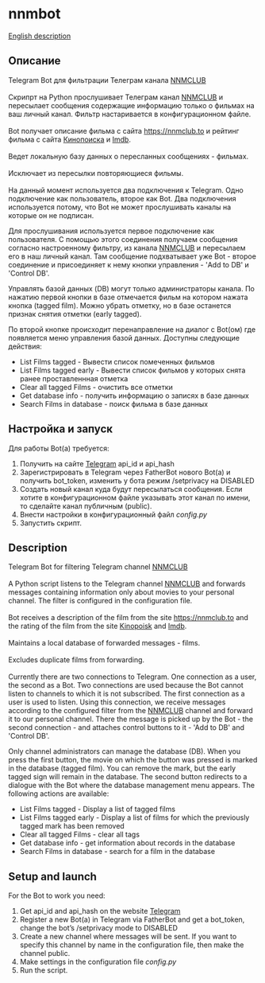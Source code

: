 # nnmbot                             
[English description](#description)
## Описание
Telegram Bot для фильтрации Телеграм канала [NNMCLUB](t.me/nnmclubtor)  <br> <br>
Скрипрт на Python прослушивает Телеграм канал [NNMCLUB](t.me/nnmclubtor) и пересылает сообщения содержащие информацию только о фильмах на ваш личный канал. Фильтр настаривается в конфигурационном файле. <br><br>
Bot получает описание фильма с сайта https://nnmclub.to и рейтинг фильма с сайта [Кинопоиска](https://www.kinopoisk.ru) и [Imdb](https://www.imdb.com).<br><br>
Ведет локальную базу данных о пересланных сообщениях - фильмах.<br><br>
Исключает из пересылки повторяющиеся фильмы.<br><br>
На данный момент используется два подключения к Telegram. Одно подключение как пользователь, второе как Bot. Два подключения используется потому, что Bot не может прослушивать каналы на которые он не подписан. 

Для прослушивания используется первое подключение как пользователя. С помощью этого соединения получаем сообщения согласно настроенному фильтру, из канала [NNMCLUB](t.me/nnmclubtor) и пересылаем его в наш личный канал. Там сообщение подхватывает уже Bot - второе соединение и присоединяет к нему кнопки управления - 'Add to DB' и 'Control DB'. 

Управлять базой данных (DB) могут только администраторы канала. По нажатию первой кнопки в базе отмечается фильм на котором нажата кнопка (tagged film). Можно убрать отметку, но в базе останется признак снятия отметки (early tagged). 

По второй кнопке происходит перенаправление  на диалог с Bot(ом) где появляется меню управления базой данных. Доступны следующие действия:<br>
* List Films tagged - Вывести список помеченных фильмов
* List Films tagged early - Вывести список  фильмов у которых снята ранее проставленнная отметка
* Clear all tagged Films - очистить все отметки
* Get database info - получить информацию о записях в базе данных
* Search Films in database - поиск фильма в базе данных

## Настройка и запуск

Для работы Bot(а) требуется:
1. Получить на сайте [Telegram](https://my.telegram.org) api_id и api_hash
2. Зарегистрировать в Telegram через FatherBot нового Bot(a) и получить bot_token, изменить у бота режим /setprivacy на DISABLED
3. Создать новый канал куда будут пересылаться сообщения. Если хотите в конфигурационном файле указывать этот канал по имени, то сделайте канал публичным (public). 
4. Внести настройки в конфигурационный файл *config.py*  
5. Запустить скрипт.


## Description
Telegram Bot for filtering Telegram channel [NNMCLUB](t.me/nnmclubtor) <br> <br>
A Python script listens to the Telegram channel [NNMCLUB](t.me/nnmclubtor) and forwards messages containing information only about movies to your personal channel. The filter is configured in the configuration file. <br><br>
Bot receives a description of the film from the site https://nnmclub.to and the rating of the film from the site [Kinopoisk](https://www.kinopoisk.ru) and [Imdb](https://www.imdb.com).<br> <br>
Maintains a local database of forwarded messages - films.<br><br>
Excludes duplicate films from forwarding.<br><br>
Currently there are two connections to Telegram. One connection as a user, the second as a Bot. Two connections are used because the Bot cannot listen to channels to which it is not subscribed.
The first connection as a user is used to listen. Using this connection, we receive messages according to the configured filter from the [NNMCLUB](t.me/nnmclubtor) channel and forward it to our personal channel. There the message is picked up by the Bot - the second connection - and attaches control buttons to it - 'Add to DB' and 'Control DB'.

Only channel administrators can manage the database (DB). When you press the first button, the movie on which the button was pressed is marked in the database (tagged film). You can remove the mark, but the early tagged sign will remain in the database.
The second button redirects to a dialogue with the Bot where the database management menu appears. The following actions are available:<br>
* List Films tagged - Display a list of tagged films
* List Films tagged early - Display a list of films for which the previously tagged mark has been removed
* Clear all tagged Films - clear all tags
* Get database info - get information about records in the database
* Search Films in database - search for a film in the database

## Setup and launch

For the Bot to work you need:
1. Get api_id and api_hash on the website [Telegram](https://my.telegram.org)
2. Register a new Bot(a) in Telegram via FatherBot and get a bot_token, change the bot’s /setprivacy mode to DISABLED
3. Create a new channel where messages will be sent. If you want to specify this channel by name in the configuration file, then make the channel public.
4. Make settings in the configuration file *config.py*
5. Run the script.
